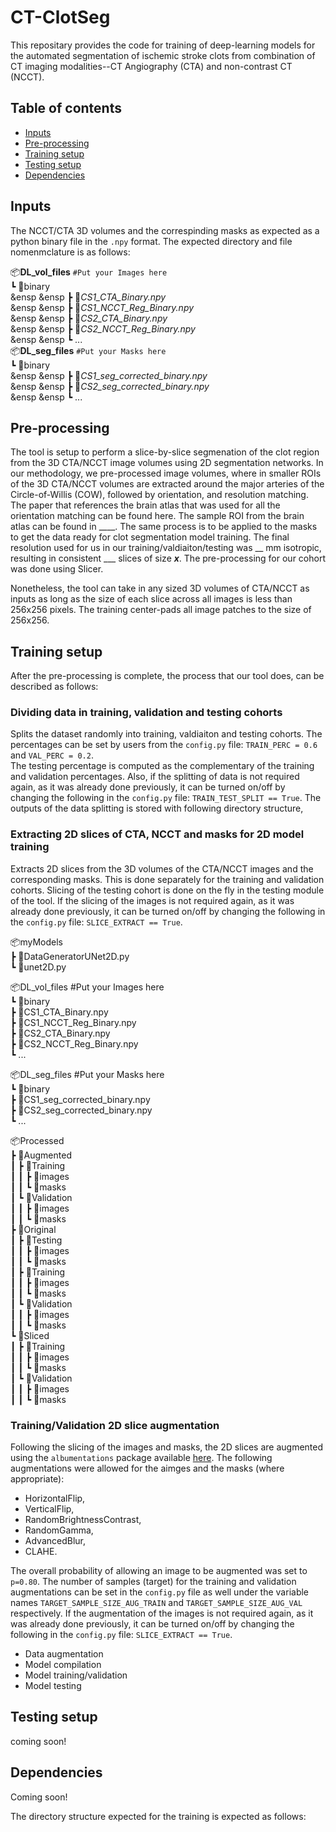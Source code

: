 # CT-ClotSeg

This repositary provides the code for training of deep-learning models for the automated segmentation of ischemic stroke clots from combination of CT imaging modalities--CT Angiography (CTA) and non-contrast CT (NCCT).

## Table of contents
* [Inputs](#inputs)
* [Pre-processing](#pre-processing)
* [Training setup](#training-setup)
* [Testing setup](#testing-setup)
* [Dependencies](#dependencies)

## Inputs
The NCCT/CTA 3D volumes and the correspinding masks as expected as a python binary file  in the ```.npy``` format. The expected directory and file nomenmclature is as follows:  
  
📦**DL_vol_files**          ```#Put your Images here```  
  ┗ 📂binary  
&ensp &ensp    ┣ 📜*CS1_CTA_Binary.npy*  
&ensp &ensp    ┣ 📜*CS1_NCCT_Reg_Binary.npy*  
&ensp &ensp    ┣ 📜*CS2_CTA_Binary.npy*  
&ensp &ensp    ┣ 📜*CS2_NCCT_Reg_Binary.npy*  
&ensp &ensp    ┗ ...    
📦**DL_seg_files**          ```#Put your Masks here```  
  ┗ 📂binary  
&ensp &ensp    ┣ 📜*CS1_seg_corrected_binary.npy*  
&ensp &ensp    ┣ 📜*CS2_seg_corrected_binary.npy*  
&ensp &ensp    ┗ ...    
   

## Pre-processing
The tool is setup to perform a slice-by-slice segmenation of the clot region from the 3D CTA/NCCT image volumes using 2D segmentation networks. In our methodology, we pre-processed image volumes, where in smaller ROIs of the 3D CTA/NCCT volumes are extracted around the major arteries of the Circle-of-Willis (COW), followed by orientation, and resolution matching. The paper that references the brain atlas that was used for all the orientation matching can be found here. The sample ROI from the brain atlas can be found in ____. The same process is to be applied to the masks to get the data ready for clot segmentation model training. The final resolution used for us in our training/valdiaiton/testing was __ mm isotropic, resulting in consistent ___ slices of size ___x___. The pre-processing for our cohort was done using Slicer.  

Nonetheless, the tool can take in any sized 3D volumes of CTA/NCCT as inputs as long as the size of each slice across all images is less than 256x256 pixels. The training center-pads all image patches to the size of 256x256.

## Training setup
After the pre-processing is complete, the process that our tool does, can be described as follows:

### Dividing data in training, validation and testing cohorts
Splits the dataset randomly into training, valdiaiton and testing cohorts. The percentages can be set by users from the ```config.py``` file: ```TRAIN_PERC = 0.6``` and ```VAL_PERC = 0.2```.  
The testing percentage is computed as the complementary of the training and validation percentages. Also, if the splitting of data is not required again, as it was already done previously, it can be turned on/off by changing the following in the ```config.py``` file: ```TRAIN_TEST_SPLIT == True```. The outputs of the data splitting is stored with following directory structure,


### Extracting 2D slices of CTA, NCCT and masks for 2D model training
Extracts 2D slices from the 3D volumes of the CTA/NCCT images and the corresponding masks. This is done separately for the training and validation cohorts. Slicing of the testing cohort is done on the fly in the testing module of the tool. If the slicing of the images is not required again, as it was already done previously, it can be turned on/off by changing the following in the ```config.py``` file: ```SLICE_EXTRACT == True```. 

📦myModels  
 ┣ 📜DataGeneratorUNet2D.py  
 ┗ 📜unet2D.py  

📦DL_vol_files          #Put your Images here  
  ┗ 📂binary  
    ┣ 📜CS1_CTA_Binary.npy  
    ┣ 📜CS1_NCCT_Reg_Binary.npy  
    ┣ 📜CS2_CTA_Binary.npy  
    ┣ 📜CS2_NCCT_Reg_Binary.npy  
    ┗ ...    
  
📦DL_seg_files          #Put your Masks here  
  ┗ 📂binary  
    ┣ 📜CS1_seg_corrected_binary.npy  
    ┣ 📜CS2_seg_corrected_binary.npy  
    ┗ ...    
   
 📦Processed  
 ┣ 📂Augmented  
 ┃ ┣ 📂Training  
 ┃ ┃ ┣ 📂images  
 ┃ ┃ ┗ 📂masks  
 ┃ ┗ 📂Validation  
 ┃ ┃ ┣ 📂images  
 ┃ ┃ ┗ 📂masks  
 ┣ 📂Original  
 ┃ ┣ 📂Testing  
 ┃ ┃ ┣ 📂images  
 ┃ ┃ ┗ 📂masks  
 ┃ ┣ 📂Training  
 ┃ ┃ ┣ 📂images  
 ┃ ┃ ┗ 📂masks  
 ┃ ┗ 📂Validation  
 ┃ ┃ ┣ 📂images  
 ┃ ┃ ┗ 📂masks  
 ┗ 📂Sliced  
 ┃ ┣ 📂Training  
 ┃ ┃ ┣ 📂images  
 ┃ ┃ ┗ 📂masks  
 ┃ ┗ 📂Validation  
 ┃ ┃ ┣ 📂images  
 ┃ ┃ ┗ 📂masks  

### Training/Validation 2D slice augmentation
Following the slicing of the images and masks, the 2D slices are augmented using the ```albumentations``` package available [here](https://albumentations.ai/). The following augmentations were allowed for the aimges and the masks (where appropriate):
* HorizontalFlip,
* VerticalFlip,
* RandomBrightnessContrast,
* RandomGamma,
* AdvancedBlur,
* CLAHE.  
  
The overall probability of allowing an image to be augmented was set to ```p=0.80```. The number of samples (target) for the training and validation augmentations can be set in the ```config.py``` file as well under the variable names ```TARGET_SAMPLE_SIZE_AUG_TRAIN``` and ```TARGET_SAMPLE_SIZE_AUG_VAL``` respectively. If the augmentation of the images is not required again, as it was already done previously, it can be turned on/off by changing the following in the ```config.py``` file: ```SLICE_EXTRACT == True```.

* Data augmentation
* Model compilation
* Model training/validation
* Model testing

## Testing setup
coming soon!

## Dependencies
Coming soon!

The directory structure expected for the training is expected as follows:
